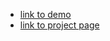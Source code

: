 * [link to demo](https://dimitry-prog.github.io/test-picasso/)
* [link to project page](https://github.com/Dimitry-prog/test-picasso)